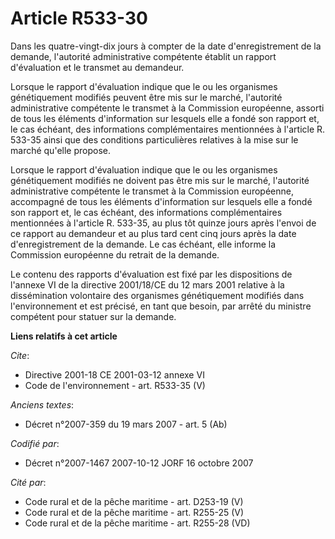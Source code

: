 # Article R533-30

Dans les quatre-vingt-dix jours à compter de la date d'enregistrement de la demande, l'autorité administrative compétente
établit un rapport d'évaluation et le transmet au demandeur.

Lorsque le rapport d'évaluation indique que le ou les organismes génétiquement modifiés peuvent être mis sur le marché,
l'autorité administrative compétente le transmet à la Commission européenne, assorti de tous les éléments d'information sur
lesquels elle a fondé son rapport et, le cas échéant, des informations complémentaires mentionnées à l'article R. 533-35
ainsi que des conditions particulières relatives à la mise sur le marché qu'elle propose.

Lorsque le rapport d'évaluation indique que le ou les organismes génétiquement modifiés ne doivent pas être mis sur le
marché, l'autorité administrative compétente le transmet à la Commission européenne, accompagné de tous les éléments
d'information sur lesquels elle a fondé son rapport et, le cas échéant, des informations complémentaires mentionnées à
l'article R. 533-35, au plus tôt quinze jours après l'envoi de ce rapport au demandeur et au plus tard cent cinq jours après
la date d'enregistrement de la demande. Le cas échéant, elle informe la Commission européenne du retrait de la demande.

Le contenu des rapports d'évaluation est fixé par les dispositions de l'annexe VI de la directive 2001/18/CE du 12 mars 2001
relative à la dissémination volontaire des organismes génétiquement modifiés dans l'environnement et est précisé, en tant que
besoin, par arrêté du ministre compétent pour statuer sur la demande.

**Liens relatifs à cet article**

_Cite_:

  - Directive 2001-18 CE 2001-03-12 annexe VI
  - Code de l'environnement - art. R533-35 (V)

_Anciens textes_:

  - Décret  n°2007-359 du 19 mars 2007 - art. 5 (Ab)

_Codifié par_:

  - Décret n°2007-1467 2007-10-12 JORF 16 octobre 2007

_Cité par_:

  - Code rural et de la pêche maritime - art. D253-19 (V)
  - Code rural et de la pêche maritime - art. R255-25 (V)
  - Code rural et de la pêche maritime - art. R255-28 (VD)
